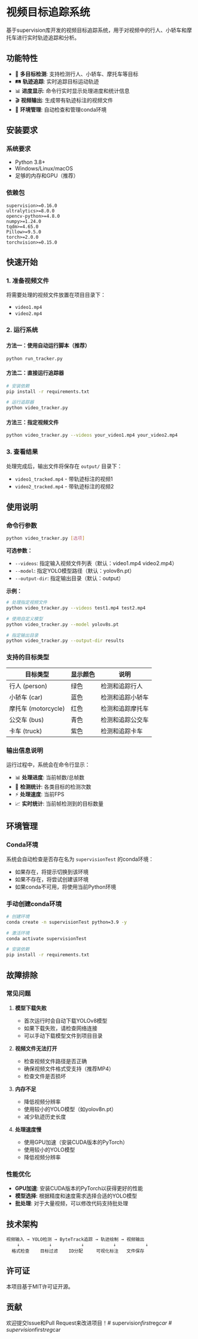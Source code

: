 # 视频目标追踪系统

基于supervision库开发的视频目标追踪系统，用于对视频中的行人、小轿车和摩托车进行实时轨迹追踪和分析。

## 功能特性

- 🎯 **多目标检测**: 支持检测行人、小轿车、摩托车等目标
- 🛤️ **轨迹追踪**: 实时追踪目标运动轨迹
- 📊 **进度显示**: 命令行实时显示处理进度和统计信息
- 🎬 **视频输出**: 生成带有轨迹标注的视频文件
- 🔧 **环境管理**: 自动检查和管理conda环境

## 安装要求

### 系统要求
- Python 3.8+
- Windows/Linux/macOS
- 足够的内存和GPU（推荐）

### 依赖包
```
supervision>=0.16.0
ultralytics>=8.0.0
opencv-python>=4.8.0
numpy>=1.24.0
tqdm>=4.65.0
Pillow>=9.5.0
torch>=2.0.0
torchvision>=0.15.0
```

## 快速开始

### 1. 准备视频文件
将需要处理的视频文件放置在项目目录下：
- `video1.mp4`
- `video2.mp4`

### 2. 运行系统

#### 方法一：使用自动运行脚本（推荐）
```bash
python run_tracker.py
```

#### 方法二：直接运行追踪器
```bash
# 安装依赖
pip install -r requirements.txt

# 运行追踪器
python video_tracker.py
```

#### 方法三：指定视频文件
```bash
python video_tracker.py --videos your_video1.mp4 your_video2.mp4
```

### 3. 查看结果
处理完成后，输出文件将保存在 `output/` 目录下：
- `video1_tracked.mp4` - 带轨迹标注的视频1
- `video2_tracked.mp4` - 带轨迹标注的视频2

## 使用说明

### 命令行参数

```bash
python video_tracker.py [选项]
```

**可选参数：**
- `--videos`: 指定输入视频文件列表（默认：video1.mp4 video2.mp4）
- `--model`: 指定YOLO模型路径（默认：yolov8n.pt）
- `--output-dir`: 指定输出目录（默认：output）

**示例：**
```bash
# 处理指定视频文件
python video_tracker.py --videos test1.mp4 test2.mp4

# 使用自定义模型
python video_tracker.py --model yolov8s.pt

# 指定输出目录
python video_tracker.py --output-dir results
```

### 支持的目标类型

| 目标类型 | 显示颜色 | 说明 |
|---------|---------|------|
| 行人 (person) | 绿色 | 检测和追踪行人 |
| 小轿车 (car) | 蓝色 | 检测和追踪小轿车 |
| 摩托车 (motorcycle) | 红色 | 检测和追踪摩托车 |
| 公交车 (bus) | 青色 | 检测和追踪公交车 |
| 卡车 (truck) | 紫色 | 检测和追踪卡车 |

### 输出信息说明

运行过程中，系统会在命令行显示：
- 📊 **处理进度**: 当前帧数/总帧数
- 🎯 **检测统计**: 各类目标的检测次数
- ⚡ **处理速度**: 当前FPS
- 📈 **实时统计**: 当前帧检测到的目标数量

## 环境管理

### Conda环境
系统会自动检查是否存在名为 `supervisionTest` 的conda环境：
- 如果存在，将提示切换到该环境
- 如果不存在，将尝试创建该环境
- 如果conda不可用，将使用当前Python环境

### 手动创建conda环境
```bash
# 创建环境
conda create -n supervisionTest python=3.9 -y

# 激活环境
conda activate supervisionTest

# 安装依赖
pip install -r requirements.txt
```

## 故障排除

### 常见问题

1. **模型下载失败**
   - 首次运行时会自动下载YOLOv8模型
   - 如果下载失败，请检查网络连接
   - 可以手动下载模型文件到项目目录

2. **视频文件无法打开**
   - 检查视频文件路径是否正确
   - 确保视频文件格式受支持（推荐MP4）
   - 检查文件是否损坏

3. **内存不足**
   - 降低视频分辨率
   - 使用较小的YOLO模型（如yolov8n.pt）
   - 减少轨迹历史长度

4. **处理速度慢**
   - 使用GPU加速（安装CUDA版本的PyTorch）
   - 使用较小的YOLO模型
   - 降低视频分辨率

### 性能优化

- **GPU加速**: 安装CUDA版本的PyTorch以获得更好的性能
- **模型选择**: 根据精度和速度需求选择合适的YOLO模型
- **批处理**: 对于大量视频，可以修改代码支持批处理

## 技术架构

```
视频输入 → YOLO检测 → ByteTrack追踪 → 轨迹绘制 → 视频输出
    ↓           ↓           ↓           ↓           ↓
  格式检查    目标过滤    ID分配     可视化标注   文件保存
```

## 许可证

本项目基于MIT许可证开源。

## 贡献

欢迎提交Issue和Pull Request来改进项目！#   s u p e r v i s i o n _ f i r s t _ r e g _ c a r  
 #   s u p e r v i s i o n _ f i r s t _ r e g _ c a r  
 